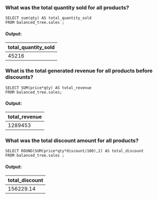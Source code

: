 ### What was the total quantity sold for all products?

``` MYSQL
SELECT sum(qty) AS total_quantity_sold
FROM balanced_tree.sales ;
```
#### Output:
|total_quantity_sold| 
|--|
|45216|

### What is the total generated revenue for all products before discounts?
``` MYSQL
SELECT SUM(price*qty) AS total_revenue  
FROM balanced_tree.sales; 
```
#### Output:
|total_revenue| 
|--|
|1289453|

### What was the total discount amount for all products?
``` MYSQL
SELECT ROUND(SUM(price*qty*discount/100),2) AS total_discount 
FROM balanced_tree.sales ;
```

#### Output:
|total_discount| 
|--|
|156229.14|
